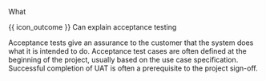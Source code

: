 <span id="title">What</span>

<span id="prereqs"></span>

<span id="outcomes">{{ icon_outcome }} Can explain acceptance testing</span>

<div id="body">

<box type="definition" seamless>
<include src="../../../../common/definitions.md#def-acceptance-testing" inline />
</box>

Acceptance tests give an assurance to the customer that the system does what it is intended to do. Acceptance test cases are often defined at the beginning of the project, usually based on the use case specification. Successful completion of UAT is often a prerequisite to the project sign-off.

</div>

<div id="extras">
</div>
